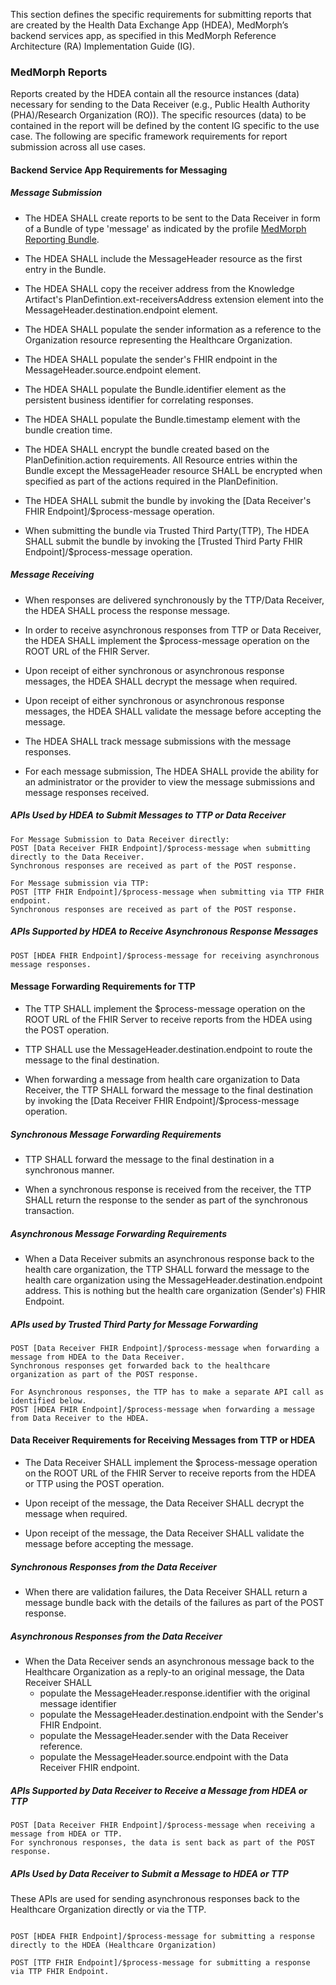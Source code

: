 This section defines the specific requirements for submitting reports that are created by the Health Data Exchange App (HDEA), MedMorph’s backend services app, as specified in this MedMorph Reference Architecture (RA) Implementation Guide (IG).

### MedMorph Reports

Reports created by the HDEA contain all the resource instances (data) necessary for sending to the Data Receiver (e.g., Public Health Authority (PHA)/Research Organization (RO)). The specific resources (data) to be contained in the report will be defined by the content IG specific to the use case. The following are specific framework requirements for report submission across all use cases.

#### Backend Service App Requirements for Messaging

##### Message Submission

* The HDEA SHALL create reports to be sent to the Data Receiver in form of a Bundle of type 'message' as indicated by the profile [MedMorph Reporting Bundle](StructureDefinition-us-ph-reporting-bundle.html).

* The HDEA SHALL include the MessageHeader resource as the first entry in the Bundle. 

* The HDEA SHALL copy the receiver address from the Knowledge Artifact's PlanDefintion.ext-receiversAddress extension element into the MessageHeader.destination.endpoint element.

* The HDEA SHALL populate the sender information as a reference to the Organization resource representing the Healthcare Organization.

* The HDEA SHALL populate the sender's FHIR endpoint in the MessageHeader.source.endpoint element.

* The HDEA SHALL populate the Bundle.identifier element as the persistent business identifier for correlating responses. 

* The HDEA SHALL populate the Bundle.timestamp element with the bundle creation time. 

* The HDEA SHALL encrypt the bundle created based on the PlanDefinition.action requirements. All Resource entries within the Bundle except the MessageHeader resource SHALL be encrypted when specified as part of the actions required in the PlanDefinition. 

* The HDEA SHALL submit the bundle by invoking the [Data Receiver's FHIR Endpoint]/$process-message operation.

* When submitting the bundle via Trusted Third Party(TTP), The HDEA SHALL submit the bundle by invoking the [Trusted Third Party FHIR Endpoint]/$process-message operation.


##### Message Receiving

* When responses are delivered synchronously by the TTP/Data Receiver, the HDEA SHALL process the response message. 

* In order to receive asynchronous responses from TTP or Data Receiver, the HDEA SHALL implement the $process-message operation on the ROOT URL of the FHIR Server.

* Upon receipt of either synchronous or asynchronous response messages, the HDEA SHALL decrypt the message when required. 

* Upon receipt of either synchronous or asynchronous response messages, the HDEA SHALL validate the message before accepting the message.

* The HDEA SHALL track message submissions with the message responses.

* For each message submission, The HDEA SHALL provide the ability for an administrator or the provider to view the message submissions and message responses received. 


##### APIs Used by HDEA to Submit Messages to TTP or Data Receiver

```
For Message Submission to Data Receiver directly:
POST [Data Receiver FHIR Endpoint]/$process-message when submitting directly to the Data Receiver.
Synchronous responses are received as part of the POST response.

For Message submission via TTP:
POST [TTP FHIR Endpoint]/$process-message when submitting via TTP FHIR endpoint.
Synchronous responses are received as part of the POST response.
```

##### APIs Supported by HDEA to Receive Asynchronous Response Messages 

```
POST [HDEA FHIR Endpoint]/$process-message for receiving asynchronous message responses. 
```

#### Message Forwarding Requirements for TTP

* The TTP SHALL implement the $process-message operation on the ROOT URL of the FHIR Server to receive reports from the HDEA using the POST operation.

* TTP SHALL use the MessageHeader.destination.endpoint to route the message to the final destination. 

* When forwarding a message from health care organization to Data Receiver, the TTP SHALL forward the message to the final destination by invoking the [Data Receiver FHIR Endpoint]/$process-message operation.

##### Synchronous Message Forwarding Requirements

* TTP SHALL forward the message to the final destination in a synchronous manner. 

* When a synchronous response is received from the receiver, the TTP SHALL return the response to the sender as part of the synchronous transaction.

##### Asynchronous Message Forwarding Requirements 

* When a Data Receiver submits an asynchronous response back to the health care organization, the TTP SHALL forward the message to the health care organization using the MessageHeader.destination.endpoint address. This is nothing but the health care organization (Sender's) FHIR Endpoint.


##### APIs used by Trusted Third Party for Message Forwarding  

```
POST [Data Receiver FHIR Endpoint]/$process-message when forwarding a message from HDEA to the Data Receiver. 
Synchronous responses get forwarded back to the healthcare organization as part of the POST response.
 
For Asynchronous responses, the TTP has to make a separate API call as identified below.
POST [HDEA FHIR Endpoint]/$process-message when forwarding a message from Data Receiver to the HDEA.
```

#### Data Receiver Requirements for Receiving Messages from TTP or HDEA

* The Data Receiver SHALL implement the $process-message operation on the ROOT URL of the FHIR Server to receive reports from the HDEA or TTP using the POST operation.

* Upon receipt of the message, the Data Receiver SHALL decrypt the message when required. 

* Upon receipt of the message, the Data Receiver SHALL validate the message before accepting the message.

##### Synchronous Responses from the Data Receiver

* When there are validation failures, the Data Receiver SHALL return a message bundle back with the details of the failures as part of the POST response.

##### Asynchronous Responses from the Data Receiver

* When the Data Receiver sends an asynchronous message back to the Healthcare Organization as a reply-to an original message, the Data Receiver SHALL 
	- populate the MessageHeader.response.identifier with the original message identifier 
	- populate the MessageHeader.destination.endpoint with the Sender's FHIR Endpoint.
	- populate the MessageHeader.sender with the Data Receiver reference.
	- populate the MessageHeader.source.endpoint with the Data Receiver FHIR endpoint.


##### APIs Supported by Data Receiver to Receive a Message from HDEA or TTP 

```
POST [Data Receiver FHIR Endpoint]/$process-message when receiving a message from HDEA or TTP. 
For synchronous responses, the data is sent back as part of the POST response.
```

##### APIs Used by Data Receiver to Submit a Message to HDEA or TTP

These APIs are used for sending asynchronous responses back to the Healthcare Organization directly or via the TTP.

```

POST [HDEA FHIR Endpoint]/$process-message for submitting a response directly to the HDEA (Healthcare Organization)

POST [TTP FHIR Endpoint]/$process-message for submitting a response via TTP FHIR Endpoint.
```
